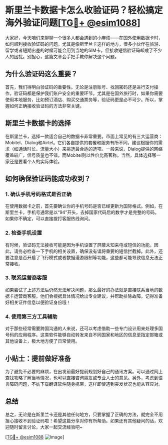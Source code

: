 # 斯里兰卡数据卡怎么收验证码？轻松搞定海外验证问题[[TG💪+ @esim1088](https://t.me/s/esim1088)]

大家好，今天咱们来聊聊一个很多人都会遇到的小麻烦——在国外使用数据卡时，如何顺利接收验证码的问题。尤其是像斯里兰卡这样的地方，很多小伙伴在旅游、留学或者短期出差的时候可能会用到当地的SIM卡，但接收短信验证码却成了不少人的困扰。别担心，这篇文章会手把手教你解决这个问题。

## 为什么验证码这么重要？

首先，我们得明白验证码的重要性。无论是注册账号、找回密码还是进行支付操作，验证码都是保护我们账户安全的重要环节。尤其是在国外旅行时，如果你需要使用本地服务，比如预订酒店、购买交通票务等，验证码更是必不可少。所以，掌握如何正确接收验证码的方法非常关键。

## 斯里兰卡数据卡的选择

在斯里兰卡，选择一款适合自己的数据卡非常重要。市面上常见的有三大运营商：Mobitel、Dialog和Airtel。它们各自提供的套餐和服务有所不同，建议根据你的需求（如通话时长、流量大小）来挑选最合适的选项。一般来说，Dialog提供的网络覆盖较广，信号质量也不错，而Mobitel则以性价比高著称。当然，具体选择哪一家还是要看个人的实际体验。

## 如何确保验证码能成功收到？

### 1. 确认手机号码格式是否正确
在使用数据卡之前，首先要确认你的手机号码是否已经更新为国际格式。例如，在斯里兰卡，手机号通常是以“94”开头，去掉国家代码后的数字才是完整的号码。如果你不确定，可以直接拨打客服热线询问。

### 2. 检查手机设置
有时候，验证码无法接收可能是因为手机设置了屏蔽未知来电或短信的功能。因此，请务必检查一下手机的相关设置，确保没有误将重要的短信拦截掉。此外，还要注意是否开启了飞行模式或者数据漫游限制等功能，这些都可能导致信息无法正常接收。

### 3. 联系运营商客服
如果尝试了上述方法后仍然无法解决问题，那么最好的办法就是直接联系当地的数据卡运营商客服。他们会根据具体情况给出专业建议，并帮助排除故障。记得准备好相关证件信息以便验证身份哦！

### 4. 使用第三方工具辅助
对于那些经常需要跨国沟通的人来说，还可以考虑借助一些专门设计用来处理多国号码的应用程序。这类软件能够自动转发来自不同国家和地区的信息至指定邮箱或其他设备上，极大地方便了日常使用。

## 小贴士：提前做好准备

为了避免不必要的麻烦，在出发前最好提前规划好自己的通讯方案。可以通过网上查找攻略了解当地情况，也可以直接咨询朋友或专业人士的意见。另外，考虑到语言障碍问题，不妨下载翻译软件随身携带，这样即使遇到突发状况也能从容应对。

## 总结

总之，无论是在斯里兰卡还是其他任何地方，只要掌握了正确的方法，就完全不用担心接收不到验证码啦！希望这篇分享对你有所帮助。如果还有其他疑问的话，欢迎随时留言讨论，大家一起交流经验吧~

[[TG💪+ @esim1088](https://t.me/s/esim1088) ![Image](https://i.postimg.cc/4NQfJmqS/Snipaste-2025-05-13-00-14-12.png)]
